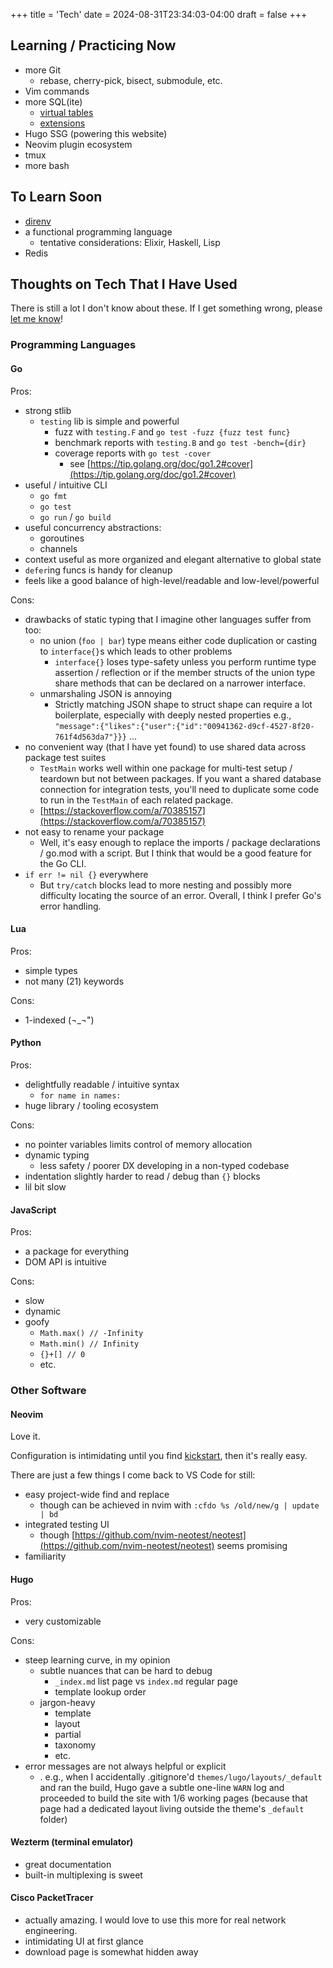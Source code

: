 +++
title = 'Tech'
date = 2024-08-31T23:34:03-04:00
draft = false
+++

## Learning / Practicing Now

-   more Git
    -   rebase, cherry-pick, bisect, submodule, etc.
-   Vim commands
-   more SQL(ite)
    -   [virtual tables](https://www.sqlite.org/fts5.html)
    -   [extensions](https://sqlite.org/spellfix1.html)
-   Hugo SSG (powering this website)
-   Neovim plugin ecosystem
-   tmux
-   more bash

## To Learn Soon

-   [direnv](https://direnv.net/)
-   a functional programming language
    -   tentative considerations: Elixir, Haskell, Lisp
-   Redis

## Thoughts on Tech That I Have Used

There is still a lot I don't know about these. If I get something wrong, please [let me know](mailto:jxl1729@miami.edu)!

### Programming Languages

#### Go

Pros:

-   strong stlib
    -   `testing` lib is simple and powerful
        -   fuzz with `testing.F` and `go test -fuzz {fuzz test func}`
        -   benchmark reports with `testing.B` and `go test -bench={dir}`
        -   coverage reports with `go test -cover`
            -   see [https://tip.golang.org/doc/go1.2#cover](https://tip.golang.org/doc/go1.2#cover)
-   useful / intuitive CLI
    -   `go fmt`
    -   `go test`
    -   `go run` / `go build`
-   useful concurrency abstractions:
    -   goroutines
    -   channels
-   context useful as more organized and elegant alternative to global state
-   `defer`ing funcs is handy for cleanup
-   feels like a good balance of high-level/readable and low-level/powerful

Cons:

-   drawbacks of static typing that I imagine other languages suffer from too:
    -   no union (`foo | bar`) type means either code duplication or casting to `interface{}`s which leads to other problems
        -   `interface{}` loses type-safety unless you perform runtime type assertion / reflection or if the member structs of the union type share methods that can be declared on a narrower interface.
    -   unmarshaling JSON is annoying
        -   Strictly matching JSON shape to struct shape can require a lot boilerplate, especially with deeply nested properties e.g., `"message":{"likes":{"user":{"id":"00941362-d9cf-4527-8f20-761f4d563da7"}}}` ...
-   no convenient way (that I have yet found) to use shared data across package test suites
    -   `TestMain` works well within one package for multi-test setup / teardown but not between packages. If you want a shared database connection for integration tests, you'll need to duplicate some code to run in the `TestMain` of each related package.
    -   [https://stackoverflow.com/a/70385157](https://stackoverflow.com/a/70385157)
-   not easy to rename your package
    -   Well, it's easy enough to replace the imports / package declarations / go.mod with a script. But I think that would be a good feature for the Go CLI.
-   `if err != nil {}` everywhere
    -   But `try/catch` blocks lead to more nesting and possibly more difficulty locating the source of an error. Overall, I think I prefer Go's error handling.

#### Lua

Pros:

-   simple types
-   not many (21) keywords

Cons:

-   1-indexed (¬_¬")

#### Python

Pros:

-   delightfully readable / intuitive syntax
    -   `for name in names:`
-   huge library / tooling ecosystem

Cons:

-   no pointer variables limits control of memory allocation
-   dynamic typing
    -   less safety / poorer DX developing in a non-typed codebase
-   indentation slightly harder to read / debug than `{}` blocks
-   lil bit slow

#### JavaScript

Pros:

-   a package for everything
-   DOM API is intuitive

Cons:

-   slow
-   dynamic
-   goofy
    -   `Math.max() // -Infinity`
    -   `Math.min() // Infinity`
    -   `{}+[] // 0`
    -   etc.

### Other Software

#### Neovim

Love it.

Configuration is intimidating until you find [kickstart](https://github.com/nvim-lua/kickstart.nvim), then it's really easy.

There are just a few things I come back to VS Code for still:

-   easy project-wide find and replace
    -   though can be achieved in nvim with `:cfdo %s /old/new/g | update | bd`
-   integrated testing UI
    -   though [https://github.com/nvim-neotest/neotest](https://github.com/nvim-neotest/neotest) seems promising
-   familiarity

#### Hugo

Pros:

-   very customizable

Cons:

-   steep learning curve, in my opinion
    -   subtle nuances that can be hard to debug
        -   `_index.md` list page vs `index.md` regular page
        -   template lookup order
    -   jargon-heavy
        -   template
        -   layout
        -   partial
        -   taxonomy
        -   etc.
-   error messages are not always helpful or explicit
    -   . e.g., when I accidentally .gitignore'd `themes/lugo/layouts/_default` and ran the build, Hugo gave a subtle one-line `WARN` log and proceeded to build the site with 1/6 working pages (because that page had a dedicated layout living outside the theme's `_default` folder)

#### Wezterm (terminal emulator)

-   great documentation
-   built-in multiplexing is sweet

#### Cisco PacketTracer

-   actually amazing. I would love to use this more for real network engineering.
-   intimidating UI at first glance
-   download page is somewhat hidden away
